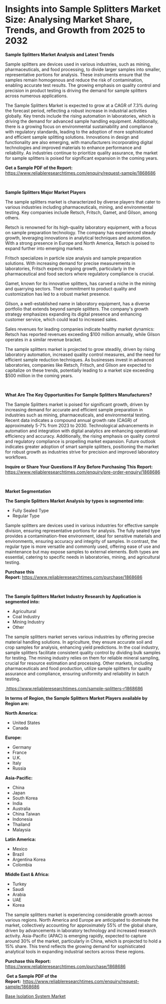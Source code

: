 <p><h1>Insights into Sample Splitters Market Size: Analysing Market Share, Trends, and Growth from 2025 to 2032</h1></p><p><strong>Sample Splitters Market Analysis and Latest Trends</strong></p>
<p><p>Sample splitters are devices used in various industries, such as mining, pharmaceuticals, and food processing, to divide larger samples into smaller, representative portions for analysis. These instruments ensure that the samples remain homogenous and reduce the risk of contamination, enabling accurate test results. The growing emphasis on quality control and precision in product testing is driving the demand for sample splitters across numerous applications.</p><p>The Sample Splitters Market is expected to grow at a CAGR of 7.3% during the forecast period, reflecting a robust increase in industrial activities globally. Key trends include the rising automation in laboratories, which is driving the demand for advanced sample handling equipment. Additionally, there is a growing focus on environmental sustainability and compliance with regulatory standards, leading to the adoption of more sophisticated and efficient sample splitting solutions. Innovations in design and functionality are also emerging, with manufacturers incorporating digital technologies and improved materials to enhance performance and reliability. As industries continue to prioritize quality assurance, the market for sample splitters is poised for significant expansion in the coming years.</p></p>
<p><strong>Get a Sample PDF of the Report:&nbsp;</strong> <a href="https://www.reliableresearchtimes.com/enquiry/request-sample/1868686?utm_campaign=2308&utm_medium=2&utm_source=Github&utm_content=ia&utm_term=16022025&utm_id=sample-splitters">https://www.reliableresearchtimes.com/enquiry/request-sample/1868686</a></p>
<p>&nbsp;</p>
<p><strong>Sample Splitters Major Market Players</strong></p>
<p><p>The sample splitters market is characterized by diverse players that cater to various industries including pharmaceuticals, mining, and environmental testing. Key companies include Retsch, Fritsch, Gamet, and Gilson, among others. </p><p>Retsch is renowned for its high-quality laboratory equipment, with a focus on sample preparation technology. The company has experienced steady growth, leveraging innovations in analytical techniques and automation. With a strong presence in Europe and North America, Retsch is poised to expand further into emerging markets.</p><p>Fritsch specializes in particle size analysis and sample preparation solutions. With increasing demand for precise measurements in laboratories, Fritsch expects ongoing growth, particularly in the pharmaceutical and food sectors where regulatory compliance is crucial. </p><p>Gamet, known for its innovative splitters, has carved a niche in the mining and quarrying sectors. Their commitment to product quality and customization has led to a robust market presence. </p><p>Gilson, a well-established name in laboratory equipment, has a diverse portfolio that extends beyond sample splitters. The company's growth strategy emphasizes expanding its digital presence and enhancing customer service, which could lead to increased sales.</p><p>Sales revenues for leading companies indicate healthy market dynamics: Retsch has reported revenues exceeding $100 million annually, while Gilson operates in a similar revenue bracket. </p><p>The sample splitters market is projected to grow steadily, driven by rising laboratory automation, increased quality control measures, and the need for efficient sample reduction techniques. As businesses invest in advanced laboratories, companies like Retsch, Fritsch, and Gilson are expected to capitalize on these trends, potentially leading to a market size exceeding $500 million in the coming years.</p></p>
<p>&nbsp;</p>
<p><strong>What Are The Key Opportunities For Sample Splitters Manufacturers?</strong></p>
<p><p>The Sample Splitters market is poised for significant growth, driven by increasing demand for accurate and efficient sample preparation in industries such as mining, pharmaceuticals, and environmental testing. Recent data indicates a compound annual growth rate (CAGR) of approximately 5-7% from 2023 to 2030. Technological advancements in automation and integration with digital analytics are enhancing operational efficiency and accuracy. Additionally, the rising emphasis on quality control and regulatory compliance is propelling market expansion. Future outlook indicates greater adoption of smart sample splitters, positioning the market for robust growth as industries strive for precision and improved laboratory workflows.</p></p>
<p><strong>Inquire or Share Your Questions If Any Before Purchasing This Report:</strong> <a href="https://www.reliableresearchtimes.com/enquiry/pre-order-enquiry/1868686?utm_campaign=2308&utm_medium=2&utm_source=Github&utm_content=ia&utm_term=16022025&utm_id=sample-splitters">https://www.reliableresearchtimes.com/enquiry/pre-order-enquiry/1868686</a></p>
<p>&nbsp;</p>
<p><strong>Market Segmentation</strong></p>
<p><strong>The Sample Splitters Market Analysis by types is segmented into:</strong></p>
<p><ul><li>Fully Sealed Type</li><li>Regular Type</li></ul></p>
<p><p>Sample splitters are devices used in various industries for effective sample division, ensuring representative portions for analysis. The fully sealed type provides a contamination-free environment, ideal for sensitive materials and environments, ensuring accuracy and integrity of samples. In contrast, the regular type is more versatile and commonly used, offering ease of use and maintenance but may expose samples to external elements. Both types are essential, catering to specific needs in laboratories, mining, and agricultural testing.</p></p>
<p><strong>Purchase this Report:&nbsp;</strong><a href="https://www.reliableresearchtimes.com/purchase/1868686?utm_campaign=2308&utm_medium=2&utm_source=Github&utm_content=ia&utm_term=16022025&utm_id=sample-splitters">https://www.reliableresearchtimes.com/purchase/1868686</a></p>
<p>&nbsp;</p>
<p><strong>The Sample Splitters Market Industry Research by Application is segmented into:</strong></p>
<p><ul><li>Agricultural</li><li>Coal Industry</li><li>Mining Industry</li><li>Other</li></ul></p>
<p><p>The sample splitters market serves various industries by offering precise material handling solutions. In agriculture, they ensure accurate soil and crop samples for analysis, enhancing yield predictions. In the coal industry, sample splitters facilitate consistent quality control by dividing bulk samples for testing. The mining industry relies on them for reliable mineral sampling, crucial for resource estimation and processing. Other markets, including pharmaceuticals and food production, utilize sample splitters for quality assurance and compliance, ensuring uniformity and reliability in batch testing.</p></p>
<p><a href="https://www.reliableresearchtimes.com/sample-splitters-r1868686?utm_campaign=2308&utm_medium=2&utm_source=Github&utm_content=ia&utm_term=16022025&utm_id=sample-splitters">&nbsp;https://www.reliableresearchtimes.com/sample-splitters-r1868686</a></p>
<p><strong>In terms of Region, the Sample Splitters Market Players available by Region are:</strong></p>
<p>
    <p> <strong> North America: </strong>
        <ul>
            <li>United States</li>
            <li>Canada</li>
        </ul>
        </p> 
    <p> <strong> Europe: </strong>
        <ul>
            <li>Germany</li>
            <li>France</li>
            <li>U.K.</li>
            <li>Italy</li>
            <li>Russia</li>
        </ul>
        </p> 
    <p> <strong> Asia-Pacific: </strong>
        <ul>
            <li>China</li>
            <li>Japan</li>
            <li>South Korea</li>
            <li>India</li>
            <li>Australia</li>
            <li>China Taiwan</li>
            <li>Indonesia</li>
            <li>Thailand</li>
            <li>Malaysia</li>
        </ul>
        </p> 
    <p> <strong> Latin America: </strong>
        <ul>
            <li>Mexico</li>
            <li>Brazil</li>
            <li>Argentina Korea</li>
            <li>Colombia</li>
        </ul>
        </p> 
    <p> <strong> Middle East & Africa: </strong>
        <ul>
            <li>Turkey</li>
            <li>Saudi</li>
            <li>Arabia</li>
            <li>UAE</li>
            <li>Korea</li>
        </ul>
    </p>
    </p>
<p><p>The sample splitters market is experiencing considerable growth across various regions. North America and Europe are anticipated to dominate the market, collectively accounting for approximately 55% of the global share, driven by advancements in laboratory technology and increased research activity. Asia-Pacific (APAC) is emerging rapidly, expected to capture around 30% of the market, particularly in China, which is projected to hold a 15% share. This trend reflects the growing demand for sophisticated analytical tools in expanding industrial sectors across these regions.</p></p>
<p><strong>Purchase this Report: </strong><a href="https://www.reliableresearchtimes.com/purchase/1868686?utm_campaign=2308&utm_medium=2&utm_source=Github&utm_content=ia&utm_term=16022025&utm_id=sample-splitters">https://www.reliableresearchtimes.com/purchase/1868686</a></p>
<p>&nbsp;<strong>Get a Sample PDF of the Report:&nbsp;&nbsp;</strong><a href="https://www.reliableresearchtimes.com/enquiry/request-sample/1868686?utm_campaign=2308&utm_medium=2&utm_source=Github&utm_content=ia&utm_term=16022025&utm_id=sample-splitters">https://www.reliableresearchtimes.com/enquiry/request-sample/1868686</a></p>
<p><strong></strong></p>
<p><p><a href="https://github.com/domoniqueluoma76/Market-Research-Report-List-1/blob/main/base-isolation-system-market.md?utm_campaign=2308&utm_medium=2&utm_source=Github&utm_content=ia&utm_term=16022025&utm_id=sample-splitters">Base Isolation System Market</a></p></p>